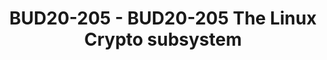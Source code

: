 ---
categories:
- bud20
image:
  featured: 'true'
  path: https://static.linaro.org/connect/bud20/images/BUD20-205.png
session_id: BUD20-205
session_speakers:
- speaker_bio: Ard Biesheuvel is employed by Arm Ltd. to contribute to open source
    projects such as Tianocore and the Linux kernel. His mission is to make security
    and hardening features that exist for other architectures equally well supported
    on ARM, or better. His contributions to the arm64 Linux kernel cover things like
    KASLR, per-task stack cookies and most of the accelerated crypto code.
  speaker_company: Linaro
  speaker_image: http://avatars.sched.co/e/a8/2250663/avatar.jpg.320x320px.jpg?023
  speaker_name: Ard Biesheuvel
  speaker_position: Arm Kernel Team
  speaker_role: attendee, speaker
session_track: Linux Kernel
tag: session
tags: Linux Kernel
title: BUD20-205 - BUD20-205 The Linux Crypto subsystem
---